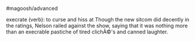 #magoosh/advanced

execrate (verb): to curse and hiss at 
Though the new sitcom did decently in the ratings, Nelson railed against the show, saying that it was 
nothing more than an execrable pastiche of tired clichÃ©'s and canned laughter. 
